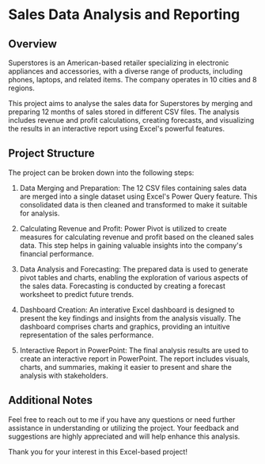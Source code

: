 #  Sales Data Analysis and Reporting

## Overview
Superstores is an American-based retailer specializing in electronic appliances and accessories, with a diverse range of products, including phones, laptops, and related items. The company operates in 10 cities and 8 regions.

This project aims to analyse the sales data for Superstores by merging and preparing 12 months of sales stored in different CSV files. The analysis includes revenue and profit calculations, creating forecasts, and visualizing the results in an interactive report using Excel's powerful features.

## Project Structure
The project can be broken down into the following steps:

1. Data Merging and Preparation:
   The 12 CSV files containing sales data are merged into a single dataset using Excel's Power Query feature. This consolidated data is then cleaned and transformed to make it suitable for analysis.

2. Calculating Revenue and Profit:
   Power Pivot is utilized to create measures for calculating revenue and profit based on the cleaned sales data. This step helps in gaining valuable insights into the company's financial performance.

3. Data Analysis and Forecasting:
   The prepared data is used to generate pivot tables and charts, enabling the exploration of various aspects of the sales data. Forecasting is conducted by creating a forecast worksheet to predict future trends.

4. Dashboard Creation:
   An interative Excel dashboard is designed to present the key findings and insights from the analysis visually. The dashboard comprises charts and graphics, providing an intuitive representation of the sales performance.

5. Interactive Report in PowerPoint:
   The final analysis results are used to create an interactive report in PowerPoint. The report includes visuals, charts, and summaries, making it easier to present and share the analysis with stakeholders.

## Additional Notes
Feel free to reach out to me if you have any questions or need further assistance in understanding or utilizing the project. Your feedback and suggestions are highly appreciated and will help enhance this analysis.

Thank you for your interest in this Excel-based project!
